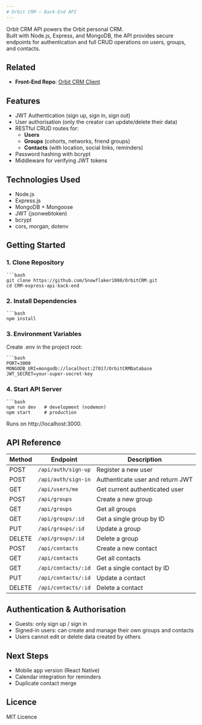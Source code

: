 ```yaml
---
# Orbit CRM – Back-End API
---
```


Orbit CRM API powers the Orbit personal CRM.  
Built with Node.js, Express, and MongoDB, the API provides secure endpoints for authentication and full CRUD operations on users, groups, and contacts.

## Related

- **Front-End Repo**: [Orbit CRM Client]([CRM-react-front-end](https://github.com/Snowflaker1080/OrbitCRM/tree/main/CRM-react-front-end))

## Features

- JWT Authentication (sign up, sign in, sign out)  
- User authorisation (only the creator can update/delete their data)  
- RESTful CRUD routes for:  
  - **Users**  
  - **Groups** (cohorts, networks, friend groups)  
  - **Contacts** (with location, social links, reminders)  
- Password hashing with bcrypt  
- Middleware for verifying JWT tokens  

## Technologies Used

- Node.js  
- Express.js  
- MongoDB + Mongoose  
- JWT (jsonwebtoken)  
- bcrypt  
- cors, morgan, dotenv  

## Getting Started

### 1. Clone Repository

	```bash
	git clone https://github.com/Snowflaker1080/OrbitCRM.git
	cd CRM-express-api-back-end

### 2. Install Dependencies
   
	```bash
	npm install
	
### 3. Environment Variables
   Create .env in the project root:

 	```bash
   	PORT=3000
	MONGODB_URI=mongodb://localhost:27017/OrbitCRMDatabase
	JWT_SECRET=your-super-secret-key

### 4. Start API Server

 	```bash
   	npm run dev   # development (nodemon)
	npm start     # production

  Runs on http://localhost:3000.

## API Reference

| Method | Endpoint              | Description |
|--------|-----------------------|-------------|
| POST   | `/api/auth/sign-up`   | Register a new user |
| POST   | `/api/auth/sign-in`   | Authenticate user and return JWT |
| GET    | `/api/users/me`       | Get current authenticated user |
| POST   | `/api/groups`         | Create a new group |
| GET    | `/api/groups`         | Get all groups |
| GET    | `/api/groups/:id`     | Get a single group by ID |
| PUT    | `/api/groups/:id`     | Update a group |
| DELETE | `/api/groups/:id`     | Delete a group |
| POST   | `/api/contacts`       | Create a new contact |
| GET    | `/api/contacts`       | Get all contacts |
| GET    | `/api/contacts/:id`   | Get a single contact by ID |
| PUT    | `/api/contacts/:id`   | Update a contact |
| DELETE | `/api/contacts/:id`   | Delete a contact |

## Authentication & Authorisation

- Guests: only sign up / sign in
- Signed-in users: can create and manage their own groups and contacts
- Users cannot edit or delete data created by others

## Next Steps

- Mobile app version (React Native)  
- Calendar integration for reminders  
- Duplicate contact merge  

## Licence

MIT Licence


